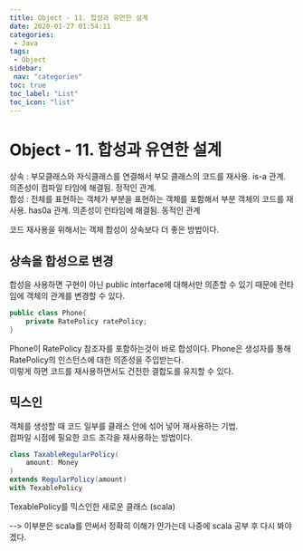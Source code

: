```yaml
---
title: Object - 11. 합성과 유연한 설계
date: 2020-01-27 01:54:11
categories: 
 - Java
tags: 
 - Object
sidebar:
 nav: "categories"
toc: true
toc_label: "List"
toc_icon: "list"
---
```


# Object - 11. 합성과 유연한 설계
상속 : 부모클래스와 자식클래스를 연결해서 부모 클래스의 코드를 재사용. is-a 관계. 의존성이 컴파일 타임에 해결됨. 정적인 관계.   
합성 : 전체를 표현하는 객체가 부분을 표현하는 객체를 포함해서 부분 객체의 코드를 재사용. has0a 관계. 의존성이 런타임에 해결됨. 동적인 관계  

코드 재사용을 위해서는 객체 합성이 상속보다 더 좋은 방법이다.

## 상속을 합성으로 변경
합성을 사용하면 구현이 아닌 public interface에 대해서만 의존할 수 있기 때문에 런타임에 객체의 관계를 변경할 수 있다.
```java
public class Phone{
    private RatePolicy ratePolicy;
}
```
Phone이 RatePolicy 참조자를 포함하는것이 바로 합성이다. Phone은 생성자를 통해 RatePolicy의 인스턴스에 대한 의존성을 주입받는다.  
이렇게 하면 코드를 재사용하면서도 건전한 결합도를 유지할 수 있다.

## 믹스인
객체를 생성할 때 코드 일부를 클래스 안에 섞어 넣어 재사용하는 기법.  
컴파일 시점에 필요한 코드 조각을 재사용하는 방법이다. 
```scala
class TaxableRegularPolicy(
    amount: Money
)
extends RegularPolicy(amount)
with TexablePolicy
```
TexablePolicy를 믹스인한 새로운 클래스 (scala)

--> 이부분은 scala를 안써서 정확히 이해가 안가는데 나중에 scala 공부 후 다시 봐야겠다.